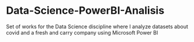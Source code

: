# Data-Science-PowerBI-Analisis
Set of works for the Data Science discipline where I analyze datasets about covid and a fresh and carry company using Microsoft Power BI
